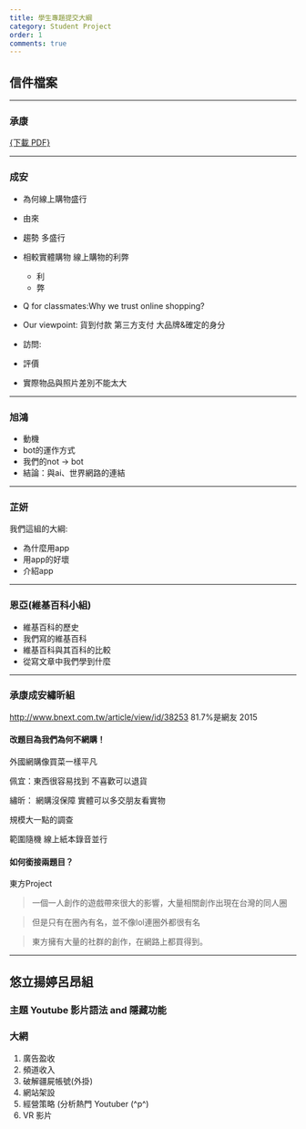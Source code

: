 ```yaml
---
title: 學生專題提交大綱
category: Student Project
order: 1
comments: true
---
```


## 信件檔案

---

### 承康
[{下載 PDF}](/icixin/files/c11_27.pdf)

---

### 成安

+ 為何線上購物盛行
+ 由來
+ 趨勢 多盛行
+ 相較實體購物 線上購物的利弊
	- 利
	- 弊

+ Q for classmates:Why we trust online shopping?
+ Our viewpoint:   貨到付款  第三方支付 大品牌&確定的身分

+ 訪問:
+ 評價
+ 實際物品與照片差別不能太大

---

### 旭鴻

+ 動機
+ bot的運作方式
+ 我們的not -> bot
+ 結論：與ai、世界網路的連結

---

### 芷妍

我們這組的大綱:

+ 為什麼用app
+ 用app的好壞
+ 介紹app

---

### 恩亞(維基百科小組)

+ 維基百科的歷史
+ 我們寫的維基百科
+ 維基百科與其百科的比較
+ 從寫文章中我們學到什麼

---

###  承康成安繡昕組

http://www.bnext.com.tw/article/view/id/38253
81.7%是網友 2015

#### 改題目為我們為何不網購！

外國網購像買菜一樣平凡

佩宜：東西很容易找到
不喜歡可以退貨

繡昕：
網購沒保障
實體可以多交朋友看實物

規模大一點的調查

範圍隨機
線上紙本錄音並行


#### 如何銜接兩題目？

東方Project

> 一個一人創作的遊戲帶來很大的影響，大量相關創作出現在台灣的同人圈

> 但是只有在圈內有名，並不像lol連圈外都很有名

> 東方擁有大量的社群的創作，在網路上都買得到。


---

## 悠立揚婷呂昂組

### 主題 Youtube 影片語法 and 隱藏功能

### 大網

1. 廣告盈收
2. 頻道收入
3. 破解疆屍帳號(外掛)
4. 網站架設
5. 經營策略 (分析熱門 Youtuber (^p^)
6. VR 影片
